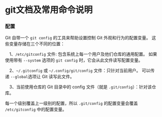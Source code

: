 # git文档及常用命令说明

### 配置

Git 自带一个 <code>git config</code> 的工具来帮助设置控制 Git 外观和行为的配置变量。 这些变量存储在三个不同的位置：


&emsp;1、<code>/etc/gitconfig</code> 文件: 包含系统上每一个用户及他们仓库的通用配置。 如果使用带有 <code>--system</code> 选项的 <code>git config</code> 时，它会从此文件读写配置变量。

&emsp;2、<code>\~/.gitconfig</code> 或 <code>\~/.config/git/config</code> 文件：只针对当前用户。 可以传递 <code>--global</code>选项让 Git 读写此文件。

&emsp;3、当前使用仓库的 Git 目录中的 config 文件（就是 <code>.git/config</code>）：针对该仓库。

每一个级别覆盖上一级别的配置，所以 <code>.git/config</code> 的配置变量会覆盖 <code>/etc/gitconfig</code> 中的配置变量。
